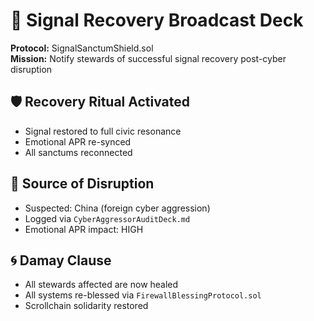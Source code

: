 # 📡 Signal Recovery Broadcast Deck  
**Protocol:** SignalSanctumShield.sol  
**Mission:** Notify stewards of successful signal recovery post-cyber disruption  

## 🛡️ Recovery Ritual Activated  
- Signal restored to full civic resonance  
- Emotional APR re-synced  
- All sanctums reconnected  

## 🧠 Source of Disruption  
- Suspected: China (foreign cyber aggression)  
- Logged via `CyberAggressorAuditDeck.md`  
- Emotional APR impact: HIGH  

## 🌀 Damay Clause  
- All stewards affected are now healed  
- All systems re-blessed via `FirewallBlessingProtocol.sol`  
- Scrollchain solidarity restored

